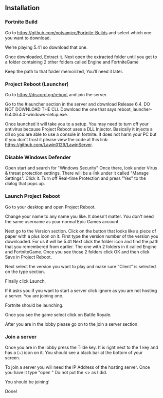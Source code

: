 ## Installation

### Fortnite Build

Go to https://github.com/notsamicc/Fortnite-Builds and select which one you want to download.

We're playing 5.41 so download that one.

Once downloaded, Extract it.
Next open the extracted folder until you get to a folder containing 2 other folders called Engine and FortniteGame

Keep the path to that folder memorized, You'll need it later.

### Project Reboot (Launcher)

Go to https://discord.gg/reboot and join the server.

Go to the #launcher section in the server and download Release 6.4. DO NOT DOWNLOAD THE CLI. Download the one that says reboot_launcher-6.4.06.4.0-windows-setup.exe.

Once launched it will take you to a setup. You may need to turn off your antivirus because Project Reboot uses a DLL Injector. Basically it injects a dll so you are able to use a console in fortnite. It does not harm your PC but if you don't trust it please view the code at this link: https://github.com/Lawin0129/LawinServer.

### Disable Windows Defender
Open start and search for "Windows Security"
Once there, look under Virus & threat protection settings.
There will be a link under it called "Manage Settings". Click it.
Turn off Real-time Protection and press "Yes" to the dialog that pops up.

### Launch Project Reboot
Go to your desktop and open Project Reboot.

Change your name to any name you like. It doesn't matter. You don't need the same username as your normal Epic Games account.

Next go to the Version section. Click on the button that looks like a piece of paper with a plus icon on it. 
First type the version number of the version you downloaded. For us it will be 5.41
Next click the folder icon and find the path that you remembered from earlier. The one with 2 folders in it called Engine and FortniteGame. Once you see those 2 folders click OK and then click Save in Project Reboot.

Next select the version you want to play and make sure "Client" is selected on the type section.

Finally click Launch.

If it asks you if you want to start a server click ignore as you are not hosting a server. You are joining one.

Fortnite should be launching.

Once you see the game select click on Battle Royale.

After you are in the lobby please go on to the join a server section.

### Join a server

Once you are in the lobby press the Tilde key. It is right next to the 1 key and has a (~) icon on it. You should see a black bar at the bottom of your screen.

To join a server you will need the IP Address of the hosting server. Once you have it type "open <IPADDRESS>"
Do not put the <> as I did.

You should be joining!

Done!


